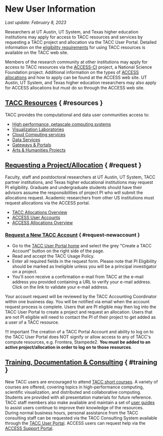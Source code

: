 # New User Information
<i>Last update: February 8, 2023</i>

Researchers at UT Austin, UT System, and Texas higher education institutions may apply for access to TACC resources and services by requesting a TACC project and allocation via the TACC User Portal. Detailed information on the <a href="https://portal.tacc.utexas.edu/allocations-overview#eligibility">eligibility requirements</a> for using TACC resources is available on the TACC web site.

Members of the research community at other institutions may apply for access to TACC resources via the <a href="https://access-ci.org/">ACCESS-CI</a> project, a National Science Foundation project. Additional information on the types of <a href="https://allocations.access-ci.org/">ACCESS allocations</a> and how to apply can be found at the ACCESS web site. UT Austin, UT System, and Texas higher education researchers may also apply for ACCESS allocations but must do so through the ACCESS web site.

## [TACC Resources](#resources) { #resources } 

TACC provides the computational and data user communities access to:

* <a href="https://www.tacc.utexas.edu/use-tacc/getting-started/#compute">High performance, petascale computing systems</a>
* [Visualization Laboratories](https://www.tacc.utexas.edu/vislab)
* <a href="https://www.tacc.utexas.edu/use-tacc/getting-started/#cloud">Cloud Computing services</a>
* <a href="https://www.tacc.utexas.edu/use-tacc/getting-started/#data">Data Services</a>
* [Gateways &amp; Portals](https://www.tacc.utexas.edu/use-tacc/getting-started/#portals)
* [Arts &amp; Humanities Projects](https://www.tacc.utexas.edu/use-tacc/getting-started/#arts)

## [Requesting a Project/Allocation](#request) { #request } 

Faculty, staff and postdoctoral researchers at UT Austin, UT System, TACC partner institutions, and Texas higher educational institutions may request PI eligibility. Graduate and undergraduate students should have their advisors assume the responsibilities of project PI who will submit the allocations request. Academic researchers from other US institutions must request allocations via the ACCESS portal.

* <a href="https://portal.tacc.utexas.edu/allocations-overview">TACC Allocations Overview</a>
* <a href="https://identity.access-ci.org/new-user">ACCESS User Accounts</a>
* <a href="https://allocations.access-ci.org/">ACCESS Allocations Overview</a></ul>

### [Request a New TACC Account](#request-newaccount) { #request-newaccount } 

* Go to the <a href="https://portal.tacc.utexas.edu/">TACC User Portal home</a> and select the grey &quot;Create a TACC Account&quot; button on the right side of the page.
* Read and accept the TACC Usage Policy.
* Enter all required fields in the request form. Please note that PI Eligibility should be marked as Ineligible unless you will be a principal investigator on a project.
* You&#39;ll soon receive a confirmation e-mail from TACC at the e-mail address you provided containing a URL to verify your e-mail address. Click on the link to validate your e-mail address.

Your account request will be reviewed by the TACC Accounting Coordinator within one business day. You will be notified via email when the account request process is complete. Users that are PI eligible may then log into the TACC User Portal to create a project and request an allocation. Users that are not PI eligible will need to contact the PI of their project to get added as a user of a TACC resource.

!!! important
	The creation of a TACC Portal Account and ability to log on to the TACC User Portal does NOT signify or allow access to any of TACC&#39;s compute resources, e.g. Frontera, Stampede2. **You must be added to an active project/allocation in order to log on to those resources**.

## [Training, Documentation &amp; Consulting](#training) { #training } 

New TACC users are encouraged to attend <a href="https://portal.tacc.utexas.edu/web/website/user-services/training">TACC short courses</a>. A variety of courses are offered, covering topics in high-performance computing, scientific visualization, and distributed and collaborative computing. Students are provided with all presentation materials for future reference. TACC staff members also make available and maintain a set of <a href="https://portal.tacc.utexas.edu/web/website/user-services/user-guides">user guides</a> to assist users continue to improve their knowledge of the resources. During normal business hours, personal assistance from the TACC consulting staff can be requested via the TACC Consulting System available through the <a href="https://portal.tacc.utexas.edu/">TACC User Portal</a>. ACCESS users can request help via the <a href="https://support.access-ci.org/">ACCESS Support Portal</a>.


